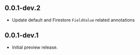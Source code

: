 ## 0.0.1-dev.2

* Update default and Firestore `FieldValue` related annotations

## 0.0.1-dev.1

* Initial preview release.
